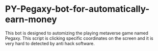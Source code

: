 # PY-Pegaxy-bot-for-automatically-earn-money
This bot is designed to automizing the playing metaverse game named Pegaxy. This script is clicking specific coordinates on the screen and it is very hard to detected 
by anti hack software.
